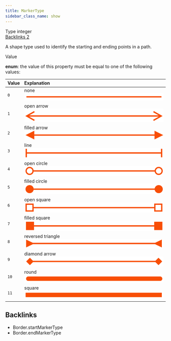 ```yaml
---
title: MarkerType
sidebar_class_name: show
---
```


<div className="section-badges">

<div className="badge type">
        <span className="label">Type</span>
        <span className="value">integer</span>
      </div>

<a href="#backlinks" className="badge backlinks">
          <span className="label">Backlinks</span>
          <span className="value">2</span>
        </a>

</div>

A shape type used to identify the starting and ending points in a path.

<div className="property-item">

Value

<div className="value-description">

**enum**: the value of this property must be equal to one of the following values:

| Value | Explanation                                                                                                                                                                                                                         |
| :---- | :---------------------------------------------------------------------------------------------------------------------------------------------------------------------------------------------------------------------------------- |
| `0`   | <div className="enum-description">none<div className="enum-images"><img src="https://raw.githubusercontent.com/verygoodgraphics/resource/main/img/vector/Border/markerType_None.png" alt="" /></div></div>                          |
| `1`   | <div className="enum-description">open arrow<div className="enum-images"><img src="https://raw.githubusercontent.com/verygoodgraphics/resource/main/img/vector/Border/markerType_OpenArrow.png" alt="" /></div></div>               |
| `2`   | <div className="enum-description">filled arrow<div className="enum-images"><img src="https://raw.githubusercontent.com/verygoodgraphics/resource/main/img/vector/Border/markerType_FilledArrow.png" alt="" /></div></div>           |
| `3`   | <div className="enum-description">line<div className="enum-images"><img src="https://raw.githubusercontent.com/verygoodgraphics/resource/main/img/vector/Border/markerType_Line.png" alt="" /></div></div>                          |
| `4`   | <div className="enum-description">open circle<div className="enum-images"><img src="https://raw.githubusercontent.com/verygoodgraphics/resource/main/img/vector/Border/markerType_OpenCircle.png" alt="" /></div></div>             |
| `5`   | <div className="enum-description">filled circle<div className="enum-images"><img src="https://raw.githubusercontent.com/verygoodgraphics/resource/main/img/vector/Border/markerType_FilledCircle.png" alt="" /></div></div>         |
| `6`   | <div className="enum-description">open square<div className="enum-images"><img src="https://raw.githubusercontent.com/verygoodgraphics/resource/main/img/vector/Border/markerType_OpenSquare.png" alt="" /></div></div>             |
| `7`   | <div className="enum-description">filled square<div className="enum-images"><img src="https://raw.githubusercontent.com/verygoodgraphics/resource/main/img/vector/Border/markerType_FilledSquare.png" alt="" /></div></div>         |
| `8`   | <div className="enum-description">reversed triangle<div className="enum-images"><img src="https://raw.githubusercontent.com/verygoodgraphics/resource/main/img/vector/Border/markerType_ReversedTriangle.png" alt="" /></div></div> |
| `9`   | <div className="enum-description">diamond arrow<div className="enum-images"><img src="https://raw.githubusercontent.com/verygoodgraphics/resource/main/img/vector/Border/markerType_DiamondArrow.png" alt="" /></div></div>         |
| `10`  | <div className="enum-description">round<div className="enum-images"><img src="https://raw.githubusercontent.com/verygoodgraphics/resource/main/img/vector/Border/markerType_Round.png" alt="" /></div></div>                        |
| `11`  | <div className="enum-description">square<div className="enum-images"><img src="https://raw.githubusercontent.com/verygoodgraphics/resource/main/img/vector/Border/markerType_Square.png" alt="" /></div></div>                      |

</div>

</div>

<div id="backlinks" className="section-backlinks">

<div className="backlinks-title"><h2>Backlinks</h2></div>

<ul className="backlinks-list">

<li className="backlink">
      <Link to='/specs/vectorgraphics/border#startmarkertype'>Border.startMarkerType</Link>
      </li>

<li className="backlink">
      <Link to='/specs/vectorgraphics/border#endmarkertype'>Border.endMarkerType</Link>
      </li>

</ul>

</div>
